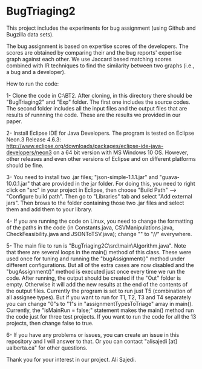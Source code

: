 # BugTriaging2
This project includes the experiments for bug assignment (using Github and Bugzilla data sets).

The bug assignment is based on expertise scores of the developers. The scores are obtained by comparing their and the bug reports' expertise graph against each other. We use Jaccard based matching scores combined with IR techniques to find the similarity between two graphs (i.e., a bug and a developer).

How to run the code:

1- Clone the code in C:\BT2. After cloning, in this directory there should be "BugTriaging2" and "Exp" folder. The first one includes the source codes. The second folder includes all the input files and the output files that are results of runnning the code. These are the results we provided in our paper.

2- Install Eclipse IDE for Java Developers. The program is tested on Eclipse Neon.3 Release 4.6.3: http://www.eclipse.org/downloads/packages/eclipse-ide-java-developers/neon3 on a 64 bit version with MS Windows 10 OS. However, other releases and even other versions of Eclipse and on different platforms should be fine.

3- You need to install two .jar files; "json-simple-1.1.1.jar" and "guava-10.0.1.jar" that are provided in the jar folder. For doing this, you need to right click on "src" in your project in Eclipse, then choose "Build Path" --> "Configure build path". Then go to "Libraries" tab and select "Add external jars". Then brows to the folder containing those two .jar files and select them and add them to your library.

4- If you are running the code on Linux, you need to change the formatting of the paths in the code (in Constants.java, CSVManipulations.java, CheckFeasibility.java and JSONToTSV.java); change "\" to "//" everywhere.

5- The main file to run is "BugTriaging2C\src\main\Algorithm.java". Note that there are several loops in the main() method of this class. These were used once for tuning and running the "bugAssignment()" method under different configurations. But all of the extra cases are now disabled and the "bugAssignment()" method is executed just once every time we run the code. After running, the output should be created  if the "Out" folder is empty. Otherwise it will add the new results at the end of the contents of the output files. Currently the program is set to  run just T5 (combination of all assignee types). But if you want to run for T1, T2, T3 and T4 separately you can change "0"s to "1"s in "assignmentTypesToTriage" array in main(). Currently, the "isMainRun = false;" statement makes the main() method run the code just for three test projects. If you want to run the code for all the 13 projects, then change false to true.

6- If you have any problems or issues, you can create an issue in this repository and I will answer to that. Or you can contact "alisajedi [at] ualberta.ca" for other questions.

Thank you for your interest in our project. Ali Sajedi.
